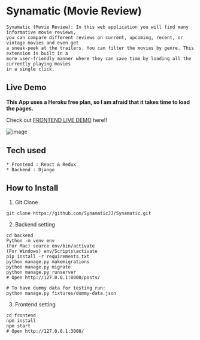 # Synamatic (Movie Review)

```
Synamatic (Movie Review): In this web application you will find many informative movie reviews, 
you can compare different reviews on current, upcoming, recent, or vintage movies and even get 
a sneak-peek at the trailers. You can filter the movies by genre. This extension is built in a 
more user-friendly manner where they can save time by loading all the currently playing movies 
in a single click.
```

## Live Demo

**This App uses a Heroku free plan, so I am afraid that it takes time to load the pages.**

Check out [FRONTEND LIVE DEMO](https://gd-frontend.jwalu12.repl.co/) here!!


![image](https://user-images.githubusercontent.com/103692404/163651109-016e4e49-27b0-4898-9d98-cf0efc56beea.png)

## Tech used

```
* Frontend : React & Redux
* Backend : Django
```

## How to Install

1. Git Clone

```
git clone https://github.com/SynamaticJJ/Synamatic.git
```

2. Backend setting

```
cd backend
Python -m venv env
(For Mac) source env/bin/activate
(For Windows) env/Scripts\activate
pip install -r requirements.txt
python manage.py makemigrations
python manage.py migrate
python manage.py runserver
# Open http://127.0.0.1:8000/posts/

# To have dummy data for testing run:
python manage.py fixtures/dummy-data.json
```

3. Frontend setting

```
cd frontend
npm install
npm start
# Open http://127.0.0.1:3000/
```
